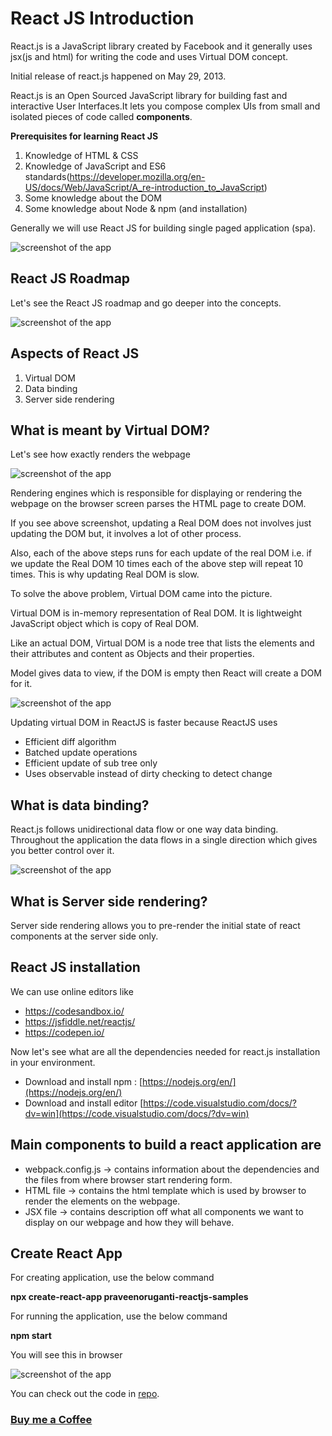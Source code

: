 # React JS Introduction

React.js is a JavaScript library created by Facebook and it generally uses jsx(js and html) for writing the code and uses Virtual DOM concept.

Initial release of react.js happened on May 29, 2013.

React.js is an Open Sourced JavaScript library for building fast and interactive User Interfaces.It lets you compose complex UIs from small and isolated pieces of code called **components**.

**Prerequisites for learning React JS**

1. Knowledge of HTML & CSS
2. Knowledge of JavaScript and ES6 standards(https://developer.mozilla.org/en-US/docs/Web/JavaScript/A_re-introduction_to_JavaScript)
3. Some knowledge about the DOM
4. Some knowledge about Node & npm (and installation)

Generally we will use React JS for building single paged application (spa).

![screenshot of the app](https://raw.githubusercontent.com/praveenoruganti/praveenoruganti-reactjs/master/1_Introduction/images/reactjs.png)


## React JS Roadmap

Let's see the React JS roadmap and go deeper into the concepts.

![screenshot of the app](https://raw.githubusercontent.com/praveenoruganti/praveenoruganti-reactjs/master/1_Introduction/images/roadmap.jpg)

## Aspects of React JS

1. Virtual DOM
2. Data binding
3. Server side rendering

## What is meant by Virtual DOM?

Let's see how exactly renders the webpage

![screenshot of the app](https://raw.githubusercontent.com/praveenoruganti/praveenoruganti-reactjs/master/1_Introduction/images/virtualdom.png)

Rendering engines which is responsible for displaying or rendering the webpage on the browser screen parses the HTML page to create DOM.

If you see above screenshot, updating a Real DOM does not involves just updating the DOM but, it involves a lot of other process.

Also, each of the above steps runs for each update of the real DOM i.e. if we update the Real DOM 10 times each of the above step will repeat 10 times. This is why updating Real DOM is slow.

To solve the above problem, Virtual DOM came into the picture.

Virtual DOM is in-memory representation of Real DOM. It is lightweight JavaScript object which is copy of Real DOM.

Like an actual DOM, Virtual DOM is a node tree that lists the elements and their attributes and content as Objects and their properties.

Model gives data to view, if the DOM is empty then React will create a DOM for it.

![screenshot of the app](https://raw.githubusercontent.com/praveenoruganti/praveenoruganti-reactjs/master/1_Introduction/images/virtualdom1.png)

Updating virtual DOM in ReactJS is faster because ReactJS uses
- Efficient diff algorithm
- Batched update operations
- Efficient update of sub tree only
- Uses observable instead of dirty checking to detect change

## What is data binding?
React.js follows unidirectional data flow or one way data binding.
Throughout the application the data flows in a single direction which gives you better control over it.

![screenshot of the app](https://raw.githubusercontent.com/praveenoruganti/praveenoruganti-reactjs/master/1_Introduction/images/databinding.png)

## What is Server side rendering?
Server side rendering allows you to pre-render the initial state of react components at the server side only.

## React JS installation

We can use online editors like
- https://codesandbox.io/
- https://jsfiddle.net/reactjs/
- https://codepen.io/

Now let's see what are all the dependencies needed for react.js installation in your environment.
- Download and install npm : [https://nodejs.org/en/](https://nodejs.org/en/)
- Download and install editor [https://code.visualstudio.com/docs/?dv=win](https://code.visualstudio.com/docs/?dv=win)

## Main components to build a react application are
- webpack.config.js -> contains information about the dependencies and the files from where browser start rendering form.
- HTML file -> contains the html template which is used by browser to render the elements on the webpage.
- JSX file -> contains description off what all components we want to display on our webpage and how they will behave.

## Create React App
For creating application, use the below command

**npx create-react-app praveenoruganti-reactjs-samples**

For running the application, use the below command

**npm start**

You will see this in browser

![screenshot of the app](https://raw.githubusercontent.com/praveenoruganti/praveenoruganti-reactjs/master/1_Introduction/images/reactjs1.png)

You can check out the code in [repo](https://github.com/praveenoruganti/praveenoruganti-reactjs/tree/master/1_Introduction/Demo/praveenoruganti-reactjs-samples).

### [Buy me a Coffee](http://bit.ly/2WryDT8)
